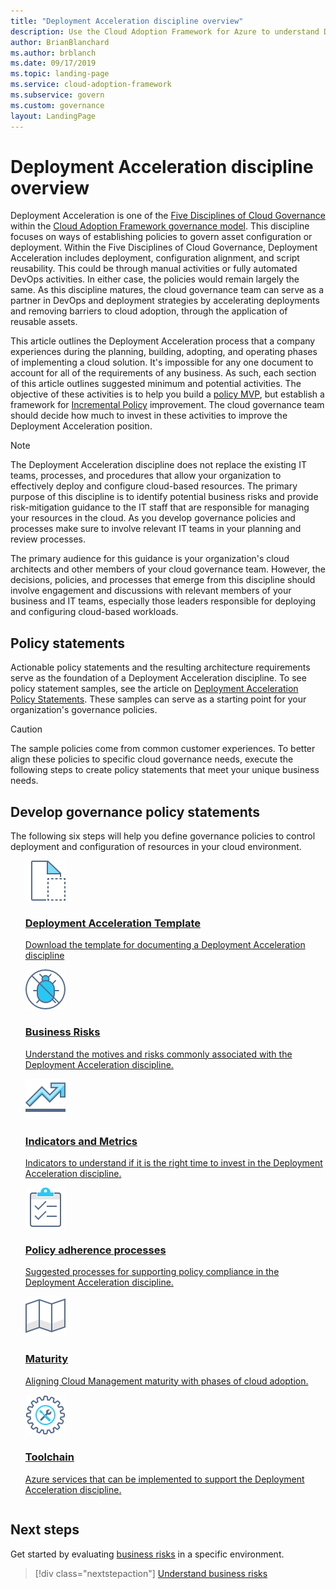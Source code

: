 ```yaml
---
title: "Deployment Acceleration discipline overview"
description: Use the Cloud Adoption Framework for Azure to understand Deployment Acceleration in relation to cloud governance.
author: BrianBlanchard
ms.author: brblanch
ms.date: 09/17/2019
ms.topic: landing-page
ms.service: cloud-adoption-framework
ms.subservice: govern
ms.custom: governance
layout: LandingPage
---
```


# Deployment Acceleration discipline overview

Deployment Acceleration is one of the [Five Disciplines of Cloud Governance](../governance-disciplines.md) within the [Cloud Adoption Framework governance model](../index.md). This discipline focuses on ways of establishing policies to govern asset configuration or deployment. Within the Five Disciplines of Cloud Governance, Deployment Acceleration includes deployment, configuration alignment, and script reusability. This could be through manual activities or fully automated DevOps activities. In either case, the policies would remain largely the same. As this discipline matures, the cloud governance team can serve as a partner in DevOps and deployment strategies by accelerating deployments and removing barriers to cloud adoption, through the application of reusable assets.

This article outlines the Deployment Acceleration process that a company experiences during the planning, building, adopting, and operating phases of implementing a cloud solution. It's impossible for any one document to account for all of the requirements of any business. As such, each section of this article outlines suggested minimum and potential activities. The objective of these activities is to help you build a [policy MVP](../policy-compliance/index.md#minimum-viable-product-mvp-for-policy), but establish a framework for [Incremental Policy](../policy-compliance/index.md#incremental-policy-growth) improvement. The cloud governance team should decide how much to invest in these activities to improve the Deployment Acceleration position.

> [!NOTE]
> The Deployment Acceleration discipline does not replace the existing IT teams, processes, and procedures that allow your organization to effectively deploy and configure cloud-based resources. The primary purpose of this discipline is to identify potential business risks and provide risk-mitigation guidance to the IT staff that are responsible for managing your resources in the cloud. As you develop governance policies and processes make sure to involve relevant IT teams in your planning and review processes.

The primary audience for this guidance is your organization's cloud architects and other members of your cloud governance team. However, the decisions, policies, and processes that emerge from this discipline should involve engagement and discussions with relevant members of your business and IT teams, especially those leaders responsible for deploying and configuring cloud-based workloads.

## Policy statements

Actionable policy statements and the resulting architecture requirements serve as the foundation of a Deployment Acceleration discipline. To see policy statement samples, see the article on [Deployment Acceleration Policy Statements](./policy-statements.md). These samples can serve as a starting point for your organization's governance policies.

> [!CAUTION]
> The sample policies come from common customer experiences. To better align these policies to specific cloud governance needs, execute the following steps to create policy statements that meet your unique business needs.

## Develop governance policy statements

The following six steps will help you define governance policies to control deployment and configuration of resources in your cloud environment.

<!-- markdownlint-disable MD033 -->

<ul class="panelContent cardsE">
<li style="display: flex; flex-direction: column;">
    <a href="./template.md">
        <div class="cardSize">
            <div class="cardPadding" >
                <div class="card" >
                    <div class="cardImageOuter">
                        <div class="cardImage">
                            <img src="../../_images/govern/process-template.png" class="x-hidden-focus"/>
                        </div>
                    </div>
                    <div class="cardText" style="padding-left:0px;">
                        <h3>Deployment Acceleration Template</h3>
                        <p class="x-hidden-focus">Download the template for documenting a Deployment Acceleration discipline</p>
                    </div>
                </div>
            </div>
        </div>
    </a>
</li><li style="display: flex; flex-direction: column;">
    <a href="./business-risks.md">
        <div class="cardSize">
            <div class="cardPadding" >
                <div class="card" >
                    <div class="cardImageOuter">
                        <div class="cardImage">
                            <img src="../../_images/govern/process-risks.png" class="x-hidden-focus"/>
                        </div>
                    </div>
                    <div class="cardText" style="padding-left:0px;">
                        <h3>Business Risks</h3>
                        <p class="x-hidden-focus">Understand the motives and risks commonly associated with the Deployment Acceleration discipline.</p>
                    </div>
                </div>
            </div>
        </div>
    </a>
</li>
<li style="display: flex; flex-direction: column;">
    <a href="./metrics-tolerance.md">
        <div class="cardSize">
            <div class="cardPadding" >
                <div class="card" >
                    <div class="cardImageOuter">
                        <div class="cardImage">
                            <img src="../../_images/govern/process-metrics.png" class="x-hidden-focus"/>
                        </div>
                    </div>
                    <div class="cardText" style="padding-left:0px;">
                        <h3>Indicators and Metrics</h3>
                        <p class="x-hidden-focus">Indicators to understand if it is the right time to invest in the Deployment Acceleration discipline.</p>
                    </div>
                </div>
            </div>
        </div>
    </a>
</li>
<li style="display: flex; flex-direction: column;">
    <a href="./compliance-processes.md">
        <div class="cardSize">
            <div class="cardPadding" >
                <div class="card" >
                    <div class="cardImageOuter">
                        <div class="cardImage">
                            <img src="../../_images/govern/process-enforce.png" class="x-hidden-focus"/>
                        </div>
                    </div>
                    <div class="cardText" style="padding-left:0px;">
                        <h3>Policy adherence processes</h3>
                        <p class="x-hidden-focus">Suggested processes for supporting policy compliance in the Deployment Acceleration discipline.</p>
                    </div>
                </div>
            </div>
        </div>
    </a>
</li>
<li style="display: flex; flex-direction: column;">
    <a href="./discipline-improvement.md">
        <div class="cardSize">
            <div class="cardPadding" >
                <div class="card" >
                    <div class="cardImageOuter">
                        <div class="cardImage">
                            <img src="../../_images/govern/process-maturity.png" class="x-hidden-focus"/>
                        </div>
                    </div>
                    <div class="cardText" style="padding-left:0px;">
                        <h3>Maturity</h3>
                        <p class="x-hidden-focus">Aligning Cloud Management maturity with phases of cloud adoption.</p>
                    </div>
                </div>
            </div>
        </div>
    </a>
</li>
<li style="display: flex; flex-direction: column;">
    <a href="./toolchain.md">
        <div class="cardSize">
            <div class="cardPadding" >
                <div class="card" >
                    <div class="cardImageOuter">
                        <div class="cardImage">
                            <img src="../../_images/govern/process-toolchain.png" class="x-hidden-focus"/>
                        </div>
                    </div>
                    <div class="cardText" style="padding-left:0px;">
                        <h3>Toolchain</h3>
                        <p class="x-hidden-focus">Azure services that can be implemented to support the Deployment Acceleration discipline.</p>
                    </div>
                </div>
            </div>
        </div>
    </a>
</li>
</ul>

## Next steps

Get started by evaluating [business risks](./business-risks.md) in a specific environment.

> [!div class="nextstepaction"]
> [Understand business risks](./business-risks.md)

<!-- markdownlint-enable MD033 -->
